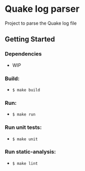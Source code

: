 # Quake log parser
Project to parse the Quake log file
## Getting Started
### Dependencies
* WIP
### Build:
- `$ make build`
### Run:
- `$ make run`
### Run unit tests:
- `$ make unit`
### Run static-analysis:
- `$ make lint`